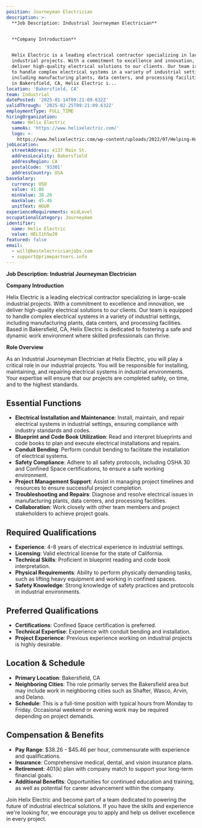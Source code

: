 ```yaml
---
position: Journeyman Electrician
description: >-
  **Job Description: Industrial Journeyman Electrician**


  **Company Introduction**


  Helix Electric is a leading electrical contractor specializing in large-scale
  industrial projects. With a commitment to excellence and innovation, we
  deliver high-quality electrical solutions to our clients. Our team is equipped
  to handle complex electrical systems in a variety of industrial settings,
  including manufacturing plants, data centers, and processing facilities. Based
  in Bakersfield, CA, Helix Electric i...
location: 'Bakersfield, CA'
team: Industrial
datePosted: '2025-01-14T09:21:09.632Z'
validThrough: '2025-02-25T09:21:09.632Z'
employmentType: FULL_TIME
hiringOrganization:
  name: Helix Electric
  sameAs: 'https://www.helixelectric.com/'
  logo: >-
    https://www.helixelectric.com/wp-content/uploads/2022/07/Helping-Hands-Logo_Blue-e1656694113799.jpg
jobLocation:
  streetAddress: 4137 Main St.
  addressLocality: Bakersfield
  addressRegion: CA
  postalCode: '93301'
  addressCountry: USA
baseSalary:
  currency: USD
  value: 41.86
  minValue: 38.26
  maxValue: 45.46
  unitText: HOUR
experienceRequirements: midLevel
occupationalCategory: Journeyman
identifier:
  name: Helix Electric
  value: HELIih5w20
featured: false
email:
  - will@bestelectricianjobs.com
  - support@primepartners.info
---
```




**Job Description: Industrial Journeyman Electrician**

**Company Introduction**

Helix Electric is a leading electrical contractor specializing in large-scale industrial projects. With a commitment to excellence and innovation, we deliver high-quality electrical solutions to our clients. Our team is equipped to handle complex electrical systems in a variety of industrial settings, including manufacturing plants, data centers, and processing facilities. Based in Bakersfield, CA, Helix Electric is dedicated to fostering a safe and dynamic work environment where skilled professionals can thrive.

**Role Overview**

As an Industrial Journeyman Electrician at Helix Electric, you will play a critical role in our industrial projects. You will be responsible for installing, maintaining, and repairing electrical systems in industrial environments. Your expertise will ensure that our projects are completed safely, on time, and to the highest standards.

## Essential Functions

- **Electrical Installation and Maintenance**: Install, maintain, and repair electrical systems in industrial settings, ensuring compliance with industry standards and codes.
- **Blueprint and Code Book Utilization**: Read and interpret blueprints and code books to plan and execute electrical installations and repairs.
- **Conduit Bending**: Perform conduit bending to facilitate the installation of electrical systems.
- **Safety Compliance**: Adhere to all safety protocols, including OSHA 30 and Confined Space certifications, to ensure a safe working environment.
- **Project Management Support**: Assist in managing project timelines and resources to ensure successful project completion.
- **Troubleshooting and Repairs**: Diagnose and resolve electrical issues in manufacturing plants, data centers, and processing facilities.
- **Collaboration**: Work closely with other team members and project stakeholders to achieve project goals.

## Required Qualifications

- **Experience**: 4-8 years of electrical experience in industrial settings.
- **Licensing**: Valid electrical license for the state of California.
- **Technical Skills**: Proficient in blueprint reading and code book interpretation.
- **Physical Requirements**: Ability to perform physically demanding tasks, such as lifting heavy equipment and working in confined spaces.
- **Safety Knowledge**: Strong knowledge of safety practices and protocols in industrial environments.

## Preferred Qualifications

- **Certifications**: Confined Space certification is preferred.
- **Technical Expertise**: Experience with conduit bending and installation.
- **Project Experience**: Previous experience working on industrial projects is highly desirable.

## Location & Schedule

- **Primary Location**: Bakersfield, CA
- **Neighboring Cities**: The role primarily serves the Bakersfield area but may include work in neighboring cities such as Shafter, Wasco, Arvin, and Delano.
- **Schedule**: This is a full-time position with typical hours from Monday to Friday. Occasional weekend or evening work may be required depending on project demands.

## Compensation & Benefits

- **Pay Range**: $38.26 - $45.46 per hour, commensurate with experience and qualifications.
- **Insurance**: Comprehensive medical, dental, and vision insurance plans.
- **Retirement**: 401(k) plan with company match to support your long-term financial goals.
- **Additional Benefits**: Opportunities for continued education and training, as well as potential for career advancement within the company.

Join Helix Electric and become part of a team dedicated to powering the future of industrial electrical solutions. If you have the skills and experience we're looking for, we encourage you to apply and help us deliver excellence in every project.
